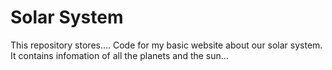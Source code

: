 # Solar System

This repository stores....
Code for my basic website about our solar system.
It contains infomation of all the planets and the sun...

